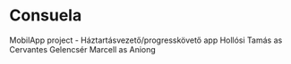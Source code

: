 # Consuela
MobilApp project -
Háztartásvezető/progresskövető app
Hollósi Tamás as
Cervantes
Gelencsér Marcell as
Aniong
